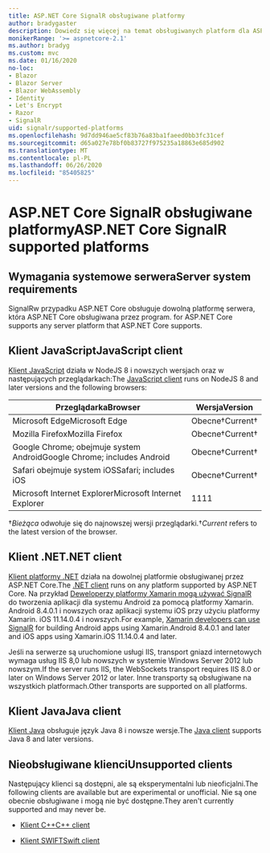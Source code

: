 ```yaml
---
title: ASP.NET Core SignalR obsługiwane platformy
author: bradygaster
description: Dowiedz się więcej na temat obsługiwanych platform dla ASP.NET Core SignalR .
monikerRange: '>= aspnetcore-2.1'
ms.author: bradyg
ms.custom: mvc
ms.date: 01/16/2020
no-loc:
- Blazor
- Blazor Server
- Blazor WebAssembly
- Identity
- Let's Encrypt
- Razor
- SignalR
uid: signalr/supported-platforms
ms.openlocfilehash: 9d7dd946ae5cf83b76a83ba1faeed0bb3fc31cef
ms.sourcegitcommit: d65a027e78bf0b83727f975235a18863e685d902
ms.translationtype: MT
ms.contentlocale: pl-PL
ms.lasthandoff: 06/26/2020
ms.locfileid: "85405825"
---
```

# <a name="aspnet-core-signalr-supported-platforms"></a><span data-ttu-id="34702-103">ASP.NET Core SignalR obsługiwane platformy</span><span class="sxs-lookup"><span data-stu-id="34702-103">ASP.NET Core SignalR supported platforms</span></span>

## <a name="server-system-requirements"></a><span data-ttu-id="34702-104">Wymagania systemowe serwera</span><span class="sxs-lookup"><span data-stu-id="34702-104">Server system requirements</span></span>

SignalR<span data-ttu-id="34702-105">w przypadku ASP.NET Core obsługuje dowolną platformę serwera, która ASP.NET Core obsługiwana przez program.</span><span class="sxs-lookup"><span data-stu-id="34702-105"> for ASP.NET Core supports any server platform that ASP.NET Core supports.</span></span>

## <a name="javascript-client"></a><span data-ttu-id="34702-106">Klient JavaScript</span><span class="sxs-lookup"><span data-stu-id="34702-106">JavaScript client</span></span>

<span data-ttu-id="34702-107">[Klient JavaScript](xref:signalr/javascript-client) działa w NodeJS 8 i nowszych wersjach oraz w następujących przeglądarkach:</span><span class="sxs-lookup"><span data-stu-id="34702-107">The [JavaScript client](xref:signalr/javascript-client) runs on NodeJS 8 and later versions and the following browsers:</span></span>

| <span data-ttu-id="34702-108">Przeglądarka</span><span class="sxs-lookup"><span data-stu-id="34702-108">Browser</span></span>                         | <span data-ttu-id="34702-109">Wersja</span><span class="sxs-lookup"><span data-stu-id="34702-109">Version</span></span>         |
| ------------------------------- | --------------- |
| <span data-ttu-id="34702-110">Microsoft Edge</span><span class="sxs-lookup"><span data-stu-id="34702-110">Microsoft Edge</span></span>                  | <span data-ttu-id="34702-111">Obecne&dagger;</span><span class="sxs-lookup"><span data-stu-id="34702-111">Current&dagger;</span></span> |
| <span data-ttu-id="34702-112">Mozilla Firefox</span><span class="sxs-lookup"><span data-stu-id="34702-112">Mozilla Firefox</span></span>                 | <span data-ttu-id="34702-113">Obecne&dagger;</span><span class="sxs-lookup"><span data-stu-id="34702-113">Current&dagger;</span></span> |
| <span data-ttu-id="34702-114">Google Chrome; obejmuje system Android</span><span class="sxs-lookup"><span data-stu-id="34702-114">Google Chrome; includes Android</span></span> | <span data-ttu-id="34702-115">Obecne&dagger;</span><span class="sxs-lookup"><span data-stu-id="34702-115">Current&dagger;</span></span> |
| <span data-ttu-id="34702-116">Safari obejmuje system iOS</span><span class="sxs-lookup"><span data-stu-id="34702-116">Safari; includes iOS</span></span>            | <span data-ttu-id="34702-117">Obecne&dagger;</span><span class="sxs-lookup"><span data-stu-id="34702-117">Current&dagger;</span></span> |
| <span data-ttu-id="34702-118">Microsoft Internet Explorer</span><span class="sxs-lookup"><span data-stu-id="34702-118">Microsoft Internet Explorer</span></span>     | <span data-ttu-id="34702-119">11</span><span class="sxs-lookup"><span data-stu-id="34702-119">11</span></span>              |

<span data-ttu-id="34702-120">&dagger;*Bieżąca* odwołuje się do najnowszej wersji przeglądarki.</span><span class="sxs-lookup"><span data-stu-id="34702-120">&dagger;*Current* refers to the latest version of the browser.</span></span>

## <a name="net-client"></a><span data-ttu-id="34702-121">Klient .NET</span><span class="sxs-lookup"><span data-stu-id="34702-121">.NET client</span></span>

<span data-ttu-id="34702-122">[Klient platformy .NET](xref:signalr/dotnet-client) działa na dowolnej platformie obsługiwanej przez ASP.NET Core.</span><span class="sxs-lookup"><span data-stu-id="34702-122">The [.NET client](xref:signalr/dotnet-client) runs on any platform supported by ASP.NET Core.</span></span> <span data-ttu-id="34702-123">Na przykład [Deweloperzy platformy Xamarin mogą używać SignalR ](https://github.com/aspnet/Announcements/issues/305) do tworzenia aplikacji dla systemu Android za pomocą platformy Xamarin. Android 8.4.0.1 i nowszych oraz aplikacji systemu iOS przy użyciu platformy Xamarin. iOS 11.14.0.4 i nowszych.</span><span class="sxs-lookup"><span data-stu-id="34702-123">For example, [Xamarin developers can use SignalR](https://github.com/aspnet/Announcements/issues/305) for building Android apps using Xamarin.Android 8.4.0.1 and later and iOS apps using Xamarin.iOS 11.14.0.4 and later.</span></span>

<span data-ttu-id="34702-124">Jeśli na serwerze są uruchomione usługi IIS, transport gniazd internetowych wymaga usług IIS 8,0 lub nowszych w systemie Windows Server 2012 lub nowszym.</span><span class="sxs-lookup"><span data-stu-id="34702-124">If the server runs IIS, the WebSockets transport requires IIS 8.0 or later on Windows Server 2012 or later.</span></span> <span data-ttu-id="34702-125">Inne transporty są obsługiwane na wszystkich platformach.</span><span class="sxs-lookup"><span data-stu-id="34702-125">Other transports are supported on all platforms.</span></span>

## <a name="java-client"></a><span data-ttu-id="34702-126">Klient Java</span><span class="sxs-lookup"><span data-stu-id="34702-126">Java client</span></span>

<span data-ttu-id="34702-127">[Klient Java](xref:signalr/java-client) obsługuje język Java 8 i nowsze wersje.</span><span class="sxs-lookup"><span data-stu-id="34702-127">The [Java client](xref:signalr/java-client) supports Java 8 and later versions.</span></span>

## <a name="unsupported-clients"></a><span data-ttu-id="34702-128">Nieobsługiwane klienci</span><span class="sxs-lookup"><span data-stu-id="34702-128">Unsupported clients</span></span>

<span data-ttu-id="34702-129">Następujący klienci są dostępni, ale są eksperymentalni lub nieoficjalni.</span><span class="sxs-lookup"><span data-stu-id="34702-129">The following clients are available but are experimental or unofficial.</span></span> <span data-ttu-id="34702-130">Nie są one obecnie obsługiwane i mogą nie być dostępne.</span><span class="sxs-lookup"><span data-stu-id="34702-130">They aren't currently supported and may never be.</span></span>

* <span data-ttu-id="34702-131">[Klient C++](https://github.com/aspnet/SignalR-Client-Cpp)</span><span class="sxs-lookup"><span data-stu-id="34702-131">[C++ client](https://github.com/aspnet/SignalR-Client-Cpp)</span></span>

* <span data-ttu-id="34702-132">[Klient SWIFT](https://github.com/moozzyk/SignalR-Client-Swift)</span><span class="sxs-lookup"><span data-stu-id="34702-132">[Swift client](https://github.com/moozzyk/SignalR-Client-Swift)</span></span>

